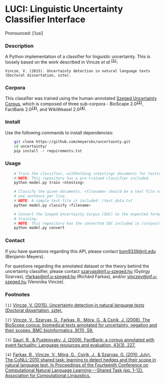 # LUCI: Linguistic Uncertainty Classifier Interface

Pronounced: &#91;&#x2C8;lusi&#93;

### Description

A Python implementation of a classifier for linguistic uncertainty. This is loosely based on the work described in Vincze <em>et al.</em><sup><b>[`[1]`](#f1)</b></sup>:

```
Vincze, V. (2015). Uncertainty detection in natural language texts (Doctoral dissertation, szte).
```

### Corpora

This classifier was trained using the human-annotated [Szeged Uncertainty Corpus](http://rgai.inf.u-szeged.hu/index.php?lang=en&page=uncertainty), which is composed of three sub-corpora - BioScape 2.0<sup><b>[`[2]`](#f2)</b></sup>, FactBank 2.0<sup><b>[`[3]`](#f3)</b></sup>, and WikiWeasel 2.0<sup><b>[`[4]`](#f4)</b></sup>.

### Install

Use the following commands to install dependencies:

``` bash
    git clone https://github.com/meyersbs/uncertainty.git
    cd uncertainty/
    pip install -r requirements.txt
```

### Usage

``` bash
    # Train the classifier, withholding <ntesting> documents for testing.
    # NOTE: This repository has a pre-trained classifier included.
    python model.py train <ntesting>

    # Classify the given documents. <filename> should be a text file containing
    # one sentence per line.
    # NOTE: A sample test file is included: /test_data.txt
    python model.py classify <filename>

    # Convert the Szeged Uncertainty Corpus (SUC) to the expected format for
    # training.
    # NOTE: This repository has the converted SUC included in /corpus/new/
    python model.py convert
```

### Contact
If you have questions regarding this API, please contact [bsm9339@rit.edu](mailto:bsm9339@rit.edu) (Benjamin Meyers).

For questions regarding the annotated dataset or the theory behind the uncertainty classifier, please contact [szarvas@inf.u-szeged.hu](mailto:szarvas@inf.u-szeged.hu) (György Szarvas), [rfarkas@inf.u-szeged.hu](mailto:rfarkas@inf.u-szeged.hu) (Richárd Farkas), and/or [vinczev@inf.u-szeged.hu](mailto:vinczev@inf.u-szeged.hu) (Veronika Vincze).

### Footnotes

<a name="f1">`[1]`</a> [Vincze, V. (2015). Uncertainty detection in natural language texts (Doctoral dissertation, szte).](http://doktori.bibl.u-szeged.hu/2291/1/Vincze_Veronika_tezis.pdf)

<a name="f2">`[2]`</a> [Vincze, V., Szarvas, G., Farkas, R., Móra, G., & Csirik, J. (2008). The BioScope corpus: biomedical texts annotated for uncertainty, negation and their scopes. BMC bioinformatics, 9(11), S9.](https://bmcbioinformatics.biomedcentral.com/articles/10.1186/1471-2105-9-S11-S9)

<a name="f3">`[3]`</a> [Saurí, R., & Pustejovsky, J. (2009). FactBank: a corpus annotated with event factuality. Language resources and evaluation, 43(3), 227.](https://link.springer.com/article/10.1007/s10579-0$)

<a name="f4">`[4]`</a> [Farkas, R., Vincze, V., Móra, G., Csirik, J., & Szarvas, G. (2010, July). The CoNLL-2010 shared task: learning to detect hedges and their scope in natural language text. In Proceedings of the Fourteenth Conference on Computational Natural Language Learning---Shared Task (pp. 1-12). Association for Computational Linguistics.](https://www.researchgate.net/profile/Domonkos_Tikk2/publication/2347862$)
